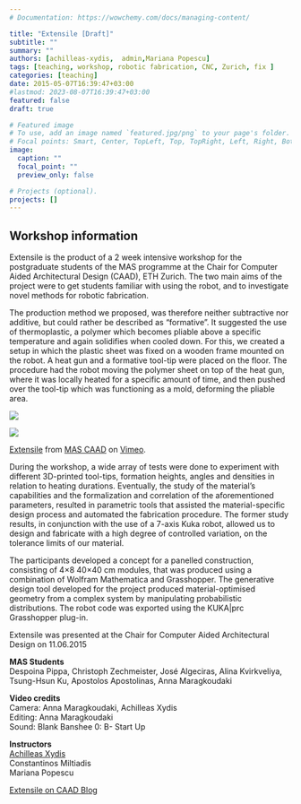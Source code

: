 ```yaml
---
# Documentation: https://wowchemy.com/docs/managing-content/

title: "Extensile [Draft]"
subtitle: ""
summary: ""
authors: [achilleas-xydis,  admin,Mariana Popescu]
tags: [teaching, workshop, robotic fabrication, CNC, Zurich, fix ]
categories: [teaching]
date: 2015-05-07T16:39:47+03:00
#lastmod: 2023-08-07T16:39:47+03:00
featured: false
draft: true

# Featured image
# To use, add an image named `featured.jpg/png` to your page's folder.
# Focal points: Smart, Center, TopLeft, Top, TopRight, Left, Right, BottomLeft, Bottom, BottomRight.
image:
  caption: ""
  focal_point: ""
  preview_only: false

# Projects (optional).
projects: []
---
```


<!-- 
May-June 2015 / Chair for CAAD / ETH Zurich

-->

## Workshop information

Extensile is the product of a 2 week intensive workshop for the postgraduate students of the MAS programme at the Chair for Computer Aided Architectural Design (CAAD), ETH Zurich. The two main aims of the project were to get students familiar with using the robot, and to investigate novel methods for robotic fabrication. 

The production method we proposed, was therefore neither subtractive nor additive, but could rather be described as “formative”. It suggested the use of thermoplastic, a polymer which becomes pliable above a specific temperature and again solidifies when cooled down. For this, we created a setup in which the plastic sheet was fixed on a wooden frame mounted on the robot. A heat gun and a formative tool-tip were placed on the floor. The procedure had the robot moving the polymer sheet on top of the heat gun, where it was locally heated for a specific amount of time, and then pushed over the tool-tip which was functioning as a mold, deforming the pliable area.


[![](http://studioany.com/wp-content/uploads/2016/01/snap-640x400.png)](http://studioany.com/teaching/extensile/none)

[![](http://studioany.com/wp-content/uploads/2016/01/presintation_final_Page_16-640x400.png)](http://studioany.com/teaching/extensile/none)


[Extensile](https://vimeo.com/130539347) from [MAS CAAD](https://vimeo.com/mascaad) on [Vimeo](https://vimeo.com/).


During the workshop, a wide array of tests were done to experiment with different 3D-printed tool-tips, formation heights, angles and densities in relation to heating durations. Eventually, the study of the material’s capabilities and the formalization and correlation of the aforementioned parameters, resulted in parametric tools that assisted the material-specific design process and automated the fabrication procedure. The former study results, in conjunction with the use of a 7-axis Kuka robot, allowed us to design and fabricate with a high degree of controlled variation, on the tolerance limits of our material.

The participants developed a concept for a panelled construction, consisting of 4×8 40×40 cm modules, that was produced using a combination of Wolfram Mathematica and Grasshopper. 
The generative design tool developed for the project produced material-optimised geometry from a complex system by manipulating probabilistic distributions. The robot code was exported using the KUKA|prc Grasshopper plug-in.

Extensile was presented at the Chair for Computer Aided Architectural Design on 11.06.2015

**MAS Students**  
Despoina Pippa, Christoph Zechmeister, José Algeciras, Alina Kvirkveliya, Tsung-Hsun Ku, Apostolos Apostolinas, Anna Maragkoudaki

**Video credits**  
Camera: Anna Maragkoudaki, Achilleas Xydis  
Editing: Anna Maragkoudaki  
Sound: Blank Banshee 0: B- Start Up

**Instructors**  
[Achilleas Xydis](http://achilleasxydis.com/)   
Constantinos Miltiadis  
Mariana Popescu  

[Extensile on CAAD Blog](http://www.caad.arch.ethz.ch/blog/extensile-robotic-workshop/)

